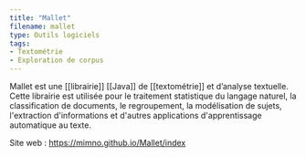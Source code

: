 ```yaml
---
title: "Mallet"
filename: mallet
type: Outils logiciels
tags:
- Textométrie
- Exploration de corpus
---
```


Mallet est une [[librairie]] [[Java]] de [[textométrie]] et d’analyse textuelle. Cette librairie est utilisée pour le traitement statistique du langage naturel, la classification de documents, le regroupement, la modélisation de sujets, l'extraction d'informations et d'autres applications d'apprentissage automatique au texte. 

Site web : <https://mimno.github.io/Mallet/index>

